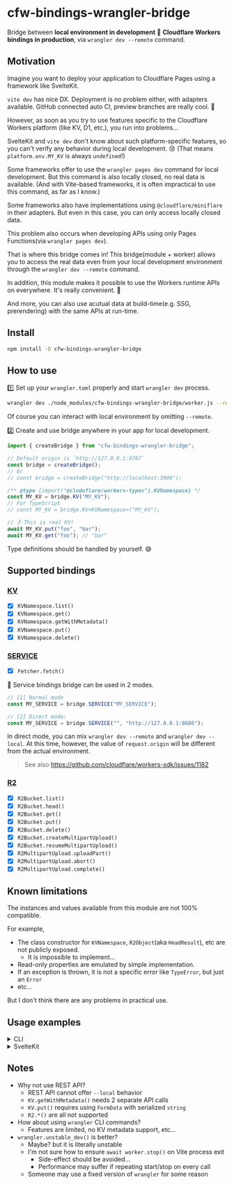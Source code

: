 # cfw-bindings-wrangler-bridge

Bridge between **local environment in development** 🌉 **Cloudflare Workers bindings in production**, via `wrangler dev --remote` command.

## Motivation

Imagine you want to deploy your application to Cloudflare Pages using a framework like SvelteKit.

`vite dev` has nice DX. Deployment is no problem either, with adapters available. GitHub connected auto CI, preview branches are really cool. 🥳

However, as soon as you try to use features specific to the Cloudflare Workers platform (like KV, D1, etc.), you run into problems...

SvelteKit and `vite dev` don't know about such platform-specific features, so you can't verify any behavior during local development. 😢
(That means `platform.env.MY_KV` is always `undefined`!)

Some frameworks offer to use the `wrangler pages dev` command for local development. But this command is also locally closed, no real data is available.
(And with Vite-based frameworks, it is often impractical to use this command, as far as I know.)

Some frameworks also have implementations using `@cloudflare/miniflare` in their adapters. But even in this case, you can only access locally closed data.

This problem also occurs when developing APIs using only Pages Functions(via `wrangler pages dev`).

That is where this bridge comes in!
This bridge(module + worker) allows you to access the real data even from your local development environment through the `wrangler dev --remote` command.

In addition, this module makes it possible to use the Workers runtime APIs on everywhere. It's really convenient. 🤞

And more, you can also use acutual data at build-time(e.g. SSG, prerendering) with the same APIs at run-time.

## Install

```sh
npm install -D cfw-bindings-wrangler-bridge
```

## How to use

1️⃣ Set up your `wrangler.toml` properly and start `wrangler dev` process.

```sh
wrangler dev ./node_modules/cfw-bindings-wrangler-bridge/worker.js --remote
```

Of course you can interact with local environment by omitting `--remote`.

2️⃣ Create and use bridge anywhere in your app for local development.

```js
import { createBridge } from "cfw-bindings-wrangler-bridge";

// Default origin is `http://127.0.0.1:8787`
const bridge = createBridge();
// Or
// const bridge = createBridge("http://localhost:3000");

/** @type {import("@cloduflare/workers-types").KVNamespace} */
const MY_KV = bridge.KV("MY_KV");
// For TypeScript
// const MY_KV = bridge.KV<KVNamespace>("MY_KV");

// ✌️ This is real KV!
await MY_KV.put("foo", "bar");
await MY_KV.get("foo"); // "bar"
```

Type definitions should be handled by yourself. 😅

## Supported bindings

### [KV](https://developers.cloudflare.com/workers/runtime-apis/kv/)

- [x] `KVNamespace.list()`
- [x] `KVNamespace.get()`
- [x] `KVNamespace.getWithMetadata()`
- [x] `KVNamespace.put()`
- [x] `KVNamespace.delete()`

### [SERVICE](https://developers.cloudflare.com/workers/runtime-apis/service-bindings/)

- [x] `Fetcher.fetch()`

📝 Service bindings bridge can be used in 2 modes.

```js
// [1] Normal mode
const MY_SERVICE = bridge.SERVICE("MY_SERVICE");

// [2] Direct mode:
const MY_SERVICE = bridge.SERVICE("", "http://127.0.0.1:8686");
```

In direct mode, you can mix `wrangler dev --remote` and `wrangler dev --local`.
At this time, however, the value of `request.origin` will be different from the actual environment.

> See also https://github.com/cloudflare/workers-sdk/issues/1182

### [R2](https://developers.cloudflare.com/r2/api/workers/workers-api-reference/)

- [x] `R2Bucket.list()`
- [x] `R2Bucket.head()`
- [x] `R2Bucket.get()`
- [x] `R2Bucket.put()`
- [x] `R2Bucket.delete()`
- [x] `R2Bucket.createMultipartUpload()`
- [x] `R2Bucket.resumeMultipartUpload()`
- [x] `R2MultipartUpload.uploadPart()`
- [x] `R2MultipartUpload.abort()`
- [x] `R2MultipartUpload.complete()`

## Known limitations

The instances and values available from this module are not 100% compatible.

For example,

- The class constructor for `KVNamespace`, `R2Object`(aka `HeadResult`), etc are not publicly exposed.
  - It is impossible to implement...
- Read-only properties are emulated by simple implementation.
- If an exception is thrown, it is not a specific error like `TypeError`, but just an `Error`
- etc...

But I don't think there are any problems in practical use.

## Usage examples

<details>
<summary>CLI</summary>

If you are using REST API in your CLI, now you can replace it.

```diff
-const putKV = async (API_KEY, API_URL, [key, value]) => {
-  const res = await fetch(`${API_URL}/values/${key}`, {
-    method: "PUT",
-    headers: { Authorization: `Bearer ${API_KEY}` },
-    body: value,
-  });
-
-  const json = await res.json();
-  if (!json.success)
-    throw new Error(json.errors.map(({ message }) => message).join("\n"));
-};
+import { createBridge } from "cfw-bindings-wrangler-bridge";
+
+const putKV = async (KV_BINDING_NAME, [key, value]) => {
+  const KV = createBridge().KV(KV_BINDING_NAME);
+  await KV.put(key, value);
+};
```

</details>

<details>
<summary>SvelteKit</summary>

```js
// server.hooks.js
import { createBridge } from "cfw-bindings-wrangler-bridge";
import { dev } from "$app/environment";

export const handle = async ({ event, resolve }) => {
  // Will be removed if `dev === false`
  if (dev) {
    const bridge = createBridge();

    event.platform = {
      env: {
        SESSIONS: bridge.KV("SESSIONS"),
        TODOS: bridge.KV("TODOS"),
      },
    };
  }

  return resolve(event);
};
```

</details>

## Notes

- Why not use REST API?
  - REST API cannot offer `--local` behavior
  - `KV.getWithMetadata()` needs 2 separate API calls
  - `KV.put()` requires using `FormData` with serialized `string`
  - `R2.*()` are all not supported
- How about using `wrangler` CLI commands?
  - Features are limited, no KV metadata support, etc...
- `wrangler.unstable_dev()` is better?
  - Maybe? but it is literally unstable
  - I'm not sure how to ensure `await worker.stop()` on Vite process exit
    - Side-effect should be avoided...
    - Performance may suffer if repeating start/stop on every call
  - Someone may use a fixed version of `wrangler` for some reason
